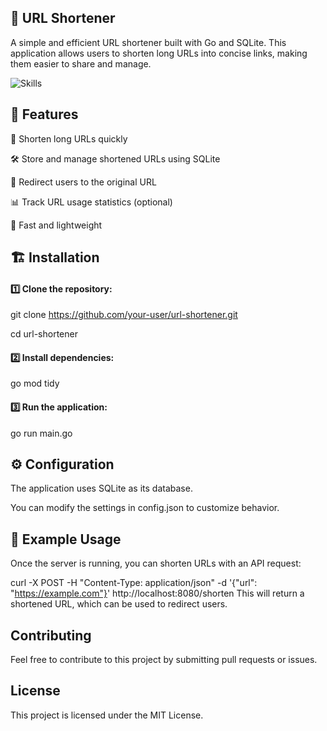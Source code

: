 ## 🚀 URL Shortener
A simple and efficient URL shortener built with Go and SQLite. This application allows users to shorten long URLs into concise links, making them easier to share and manage.

![Skills](https://skills.syvixor.com/api/icons?i=go,gin,sqlite,swagger,github,vscode,postman)

## 🔧 Features
🔗 Shorten long URLs quickly

🛠 Store and manage shortened URLs using SQLite

📡 Redirect users to the original URL

📊 Track URL usage statistics (optional)

🚀 Fast and lightweight

## 🏗 Installation
#### 1️⃣ Clone the repository:

git clone https://github.com/your-user/url-shortener.git

cd url-shortener
#### 2️⃣ Install dependencies:

go mod tidy
#### 3️⃣ Run the application:

go run main.go

## ⚙️ Configuration
The application uses SQLite as its database.

You can modify the settings in config.json to customize behavior.

## 📜 Example Usage
Once the server is running, you can shorten URLs with an API request:

curl -X POST -H "Content-Type: application/json" -d '{"url": "https://example.com"}' http://localhost:8080/shorten
This will return a shortened URL, which can be used to redirect users.

## Contributing
Feel free to contribute to this project by submitting pull requests or issues.

## License
This project is licensed under the MIT License.
